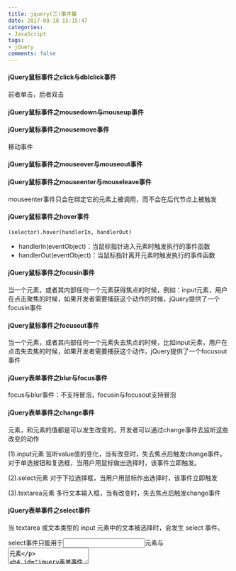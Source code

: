 ```yaml
---
title: jquery(三)事件篇
date: 2017-08-18 15:15:47
categories:
- JavaScript
tags:
- jQuery
comments: false
---
```


#### jQuery鼠标事件之click与dblclick事件
前者单击，后者双击

#### jQuery鼠标事件之mousedown与mouseup事件
#### jQuery鼠标事件之mousemove事件
移动事件

#### jQuery鼠标事件之mouseover与mouseout事件
#### jQuery鼠标事件之mouseenter与mouseleave事件
mouseenter事件只会在绑定它的元素上被调用，而不会在后代节点上被触发

#### jQuery鼠标事件之hover事件

```
(selector).hover(handlerIn, handlerOut)
```

- handlerIn(eventObject)：当鼠标指针进入元素时触发执行的事件函数
- handlerOut(eventObject)：当鼠标指针离开元素时触发执行的事件函数
#### jQuery鼠标事件之focusin事件
当一个元素，或者其内部任何一个元素获得焦点的时候，例如：input元素，用户在点击聚焦的时候，如果开发者需要捕获这个动作的时候，jQuery提供了一个focusin事件

#### jQuery鼠标事件之focusout事件
当一个元素，或者其内部任何一个元素失去焦点的时候，比如input元素，用户在点击失去焦的时候，如果开发者需要捕获这个动作，jQuery提供了一个focusout事件

#### jQuery表单事件之blur与focus事件
focus与blur事件：不支持冒泡，focusin与focusout支持冒泡

#### jQuery表单事件之change事件
元素，和元素的值都是可以发生改变的，开发者可以通过change事件去监听这些改变的动作

(1).input元素
监听value值的变化，当有改变时，失去焦点后触发change事件。对于单选按钮和复选框，当用户用鼠标做出选择时，该事件立即触发。

(2).select元素
对于下拉选择框，当用户用鼠标作出选择时，该事件立即触发

(3).textarea元素
多行文本输入框，当有改变时，失去焦点后触发change事件

#### jQuery表单事件之select事件
当 textarea 或文本类型的 input 元素中的文本被选择时，会发生 select 事件。

select事件只能用于<input>元素与<textarea>元素
#### jQuery表单事件之submit事件
(1).具体能触发submit事件的行为：
 提交提交

当某些表单元素获取焦点时，敲击Enter（回车键）

(2).这里需要特别注意：
form元素是有默认提交表单的行为，如果通过submit处理的话，需要禁止浏览器的这个默认行为
传统的方式是调用事件对象 e.preventDefault() 来处理， jQuery中可以直接在函数中最后结尾return false即可


```
$("#target").submit(function(data) { 
   return false; //阻止默认行为，提交表单
});
```

#### 13.jQuery键盘事件之keydown()与keyup()事件
#### 14.jQuery键盘事件之keypress()事件
在input元素上绑定keydown事件会发现一个问题：
每次获取的内容都是之前输入的，当前输入的获取不到

keypress()可以捕获当前的值，但是中文不可以，e.target.value返回之前所有的输入字符，这个时候中文 就会被提取并打印出来！

#### 15.on()的多事件绑定
(1).基本用法：.on( events ,[ selector ] ,[ data ] )

```
$("#elem").click(function(){})  //快捷方式
$("#elem").on('click',function(){}) //on方式
最大的不同点就是on是可以自定义事件名
```

(2).多个事件绑定同一个函数

```
$("#elem").on("mouseover mouseout",function(){ });
```

(3).多个事件绑定不同函数

```
$("#elem").on({
    mouseover:function(){},  
    mouseout:function(){}
});
```

(4).将数据传递到处理程序

```
function greet( event ) {
  alert( "Hello " + event.data.name ); //Hello 慕课网
}
$( "button" ).on( "click", {
  name: "慕课网"
}, greet );
```

可以通过第二参数（对象），当一个事件被触发时，要传递给事件处理函数的

#### 16.on()的高级用法
事件绑定在最上层div元素上，当用户触发在a元素上，事件将往上冒泡，一直会冒泡在div元素上。如果提供了第二参数，那么事件在往上冒泡的过程中遇到了选择器匹配的元素，将会触发事件回调函数


```
<div class="left">
    <p class="aaron">
        <a>目标节点</a> //点击在这个元素上
    </p>
</div>

$("div").on("click","a",fn)
```

#### 17.卸载事件off()方法
(1).绑定2个事件

```
$("elem").on("mousedown mouseup",fn)
```

(2).删除一个事件

```
$("elem").off("mousedown")
```

(3).删除所有事件

```
$("elem").off("mousedown mouseup")
```

快捷方式删除所有事件，这里不需要传递事件名了，节点上绑定的所有事件讲全部销毁


```
$("elem").off()
```

#### 18.jQuery事件对象的作用

```
<ul>
    <li class="even1"></li>
    <li class="even2"></li>
    <li class="even2"></li>
    .........
</ul>
```

ul有N个子元素li(这里只写了3个)，如果我要响应每一个li的事件，那么常规的方法就是需要给所有的li都单独绑定一个事件监听，这样写法很符合逻辑，但是同时有显得繁琐

因为li都有一个共同的父元素，而且所有的事件都是一致的，这里我们可以采用要一个技巧来处理，也是常说的”事件委托”

事件没直接和li元素发生关系，而且绑定父元素了。由于浏览器有事件冒泡的这个特性，我们可以在触发li的时候把这个事件往上冒泡到ul上，因为ul上绑定事件响应所以就能够触发这个动作了。唯一的问题怎么才知道触发的li元素是哪个一个？

这里就引出了事件对象了

> 事件对象是用来记录一些事件发生时的相关信息的对象。事件对象只有事件发生时才会产生，并且只能是事件处理函数内部访问，在所有事件处理函数运行结束后，事件对象就被销毁

event.target代表当前触发事件的元素，可以通过当前元素对象的一系列属性来判断是不是我们想要的元素

#### 19.jQuery事件对象的属性和方法
事件对象的属于与方法有很多，但是我们经常用的只有那么几个，这里我主要说下作用与区别

(1).event.type：获取事件的类型
触发元素的事件类型


```
$("a").click(function(event) {
  alert(event.type); // "click"事件
});
```

(2).event.pageX 和 event.pageY：获取鼠标当前相对于页面的坐标

通过这2个属性，可以确定元素在当前页面的坐标值，鼠标相对于文档的左边缘的位置（左边）与 （顶边）的距离，简单来说是从页面左上角开始,即是以页面为参考点,不随滑动条移动而变化

(3).event.preventDefault()

方法：阻止默认行为
这个用的特别多，在执行这个方法后，如果点击一个链接（a标签），浏览器不会跳转到新的 URL 去了。我们可以用 event.isDefaultPrevented() 来确定这个方法是否(在那个事件对象上)被调用过了

(4).event.stopPropagation() 

方法：阻止事件冒泡
事件是可以冒泡的，为防止事件冒泡到DOM树上，也就是不触发的任何前辈元素上的事件处理函数

(5).event.which：获取在鼠标单击时，单击的是鼠标的哪个键

event.which 将 event.keyCode 和 event.charCode 标准化了。event.which也将正常化的按钮按下(mousedown 和 mouseupevents)，左键报告1，中间键报告2，右键报告3

(6).event.currentTarget : 

在事件冒泡过程中的当前DOM元素
冒泡前的当前触发事件的DOM对象, 等同于this.

(7).this和event.target的区别：

js中事件是会冒泡的，所以this是可以变化的，但event.target不会变化，它永远是直接接受事件的目标DOM元素；

(8).this和event.target都是dom对象

如果要使用jquey中的方法可以将他们转换为jquery对象。比如this和$(this)的使用、event.target和$(event.target)的使用；

#### 20.jQuery自定义事件之trigger事件
trigger() 方法触发被选元素的指定事件类型。


```
<html>
<head>
<script type="text/javascript" src="/jquery/jquery.js"></script>
<script type="text/javascript">
$(document).ready(function(){
  $("input").select(function(){
    $("input").after("文本被选中！");
  });
  $("button").click(function(){
    $("input").trigger("select");
  });
});
</script>
</head>
<body>
<input type="text" name="FirstName" value="Hello World" />
<br />
<button>激活 input 域的 select 事件</button>
</body>
</html>
```

#### 21.jQuery自定义事件之triggerHandler事件
triggerHandler() 方法触发被选元素的指定事件类型。但不会执行浏览器默认动作，也不会产生事件冒泡。

triggerHandler() 方法与 trigger() 方法类似。不同的是它不会触发事件（比如表单提交）的默认行为，而且只影响第一个匹配元素。


```
<html>
<head>
<script type="text/javascript" src="/jquery/jquery.js"></script>
<script type="text/javascript">
$(document).ready(function(){
  $("input").select(function(){
    $("input").after("发生 Input select 事件！");
  });
  $("button").click(function(){
    $("input").triggerHandler("select");
  });
});
</script>
</head>
<body>
<input type="text" name="FirstName" value="Hello World" />
<br />
<button>激活 input 域的 select 事件</button>
<p>请注意，与 trigger() 方法不同，triggerHandler() 方法不会引起所发生事件的默认行为（文本不会被选中）。</p>
</body>
</html>
```
